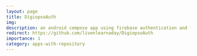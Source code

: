 ```yaml
---
layout: page
title: DigiopsoAuth
img:
description: an android compose app using firebase authentication and firebase backend for sign-in(anonymous, google, email & password), sign-up (email & password) and delete account.
redirect: https://github.com/livenlearnaday/DigiopsoAuth
importance: 1
category: apps-with-repository
---
```


